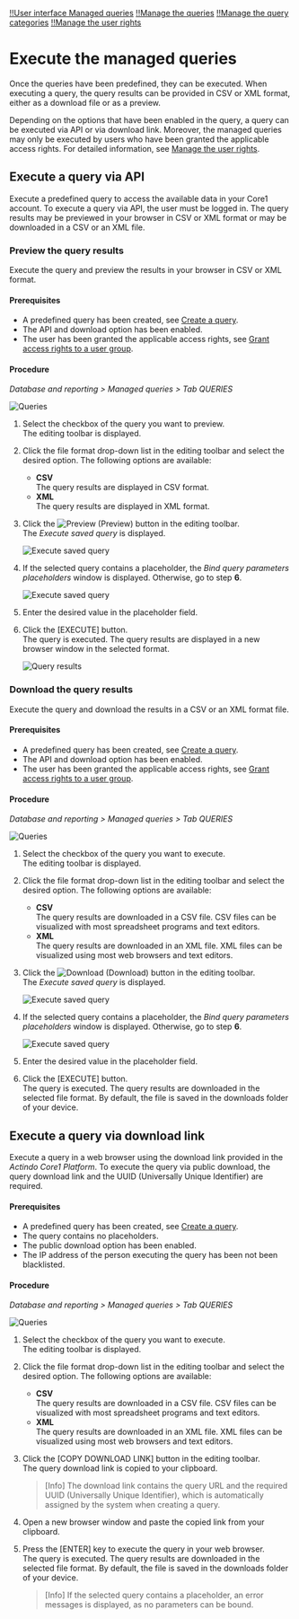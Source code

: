 [!!User interface Managed queries](../UserInterface/01a_Queries.md)
[!!Manage the queries](../Integration/01_ManageQueries.md)
[!!Manage the query categories](../Integration/02_ManageQueryCategories.md)
[!!Manage the user rights](../Integration/05_ManageUserRights.md)


# Execute the managed queries

Once the queries have been predefined, they can be executed. When executing a query, the query results can be provided in CSV or XML format, either as a download file or as a preview.

Depending on the options that have been enabled in the query, a query can be executed via API or via download link. Moreover, the managed queries may only be executed by users who have been granted the applicable access rights. For detailed information, see [Manage the user rights](../Integration/05_ManageUserRights.md). 


## Execute a query via API 

Execute a predefined query to access the available data in your Core1 account. To execute a query via API, the user must be logged in. The query results may be previewed in your browser in CSV or XML format or may be downloaded in a CSV or an XML file. 

### Preview the query results

Execute the query and preview the results in your browser in CSV or XML format.

#### Prerequisites

- A predefined query has been created, see [Create a query](../Integration/01_ManageQueries.md#create-a-query).
- The API and download option has been enabled. 
- The user has been granted the applicable access rights, see [Grant access rights to a user group](../Integration/05_ManageUserRights.md#grant-access-rights-to-a-user-group).

#### Procedure

*Database and reporting > Managed queries > Tab QUERIES*

![Queries](../../Assets/Screenshots/DatabaseAndReporting/ManagedQueries/Queries/Queries.png "[Queries]")

1. Select the checkbox of the query you want to preview.  
    The editing toolbar is displayed.

2. Click the file format drop-down list in the editing toolbar and select the desired option. The following options are available:  
      - **CSV**   
        The query results are displayed in CSV format.   
      - **XML**   
        The query results are displayed in XML format.  

3. Click the ![Preview](../../Assets/Icons/Eye02.png "[Preview]") (Preview) button in the editing toolbar.  
    The *Execute saved query* is displayed.  

    ![Execute saved query](../../Assets/Screenshots/DatabaseAndReporting/ManagedQueries/Queries/ExecuteSavedQuery.png "[Execute saved query]")

4. If the selected query contains a placeholder, the *Bind query parameters placeholders* window is displayed. Otherwise, go to step **6**.

    ![Execute saved query](../../Assets/Screenshots/DatabaseAndReporting/ManagedQueries/Queries/BindQueryParamsPlaceholders.png "[Execute saved query]")

5. Enter the desired value in the placeholder field. 

6. Click the [EXECUTE] button.   
    The query is executed. The query results are displayed in a new browser window in the selected format.

    ![Query results](../../Assets/Screenshots/DatabaseAndReporting/ManagedQueries/Queries/QueryResultsPreview.png "[Query results]")


### Download the query results

Execute the query and download the results in a CSV or an XML format file.

#### Prerequisites

- A predefined query has been created, see [Create a query](../Integration/01_ManageQueries.md#create-a-query).
- The API and download option has been enabled. 
- The user has been granted the applicable access rights, see [Grant access rights to a user group](../Integration/05_ManageUserRights.md#grant-access-rights-to-a-user-group).

#### Procedure

*Database and reporting > Managed queries > Tab QUERIES*

![Queries](../../Assets/Screenshots/DatabaseAndReporting/ManagedQueries/Queries/Queries.png "[Queries]")

1. Select the checkbox of the query you want to execute.  
    The editing toolbar is displayed.

2. Click the file format drop-down list in the editing toolbar and select the desired option. The following options are available:
    - **CSV**  
        The query results are downloaded in a CSV file. CSV files can be visualized with most spreadsheet programs and text editors.   
    - **XML**  
        The query results are downloaded in an XML file. XML files can be visualized using most web browsers and text editors.

3. Click the ![Download](../../Assets/Icons/Download.png "[Download]") (Download) button in the editing toolbar.  
    The *Execute saved query* is displayed.  

    ![Execute saved query](../../Assets/Screenshots/DatabaseAndReporting/ManagedQueries/Queries/ExecuteSavedQuery.png "[Execute saved query]")

4. If the selected query contains a placeholder, the *Bind query parameters placeholders* window is displayed. Otherwise, go to step **6**. 
    
    ![Execute saved query](../../Assets/Screenshots/DatabaseAndReporting/ManagedQueries/Queries/BindQueryParamsPlaceholders.png "[Execute saved query]")

5. Enter the desired value in the placeholder field. 

6. Click the [EXECUTE] button.   
    The query is executed. The query results are downloaded in the selected file format. By default, the file is saved in the downloads folder of your device. 


## Execute a query via download link 

Execute a query in a web browser using the download link provided in the *Actindo Core1 Platform*. To execute the query via public download, the query download link and the UUID (Universally Unique Identifier) are required.

#### Prerequisites

- A predefined query has been created, see [Create a query](../Integration/01_ManageQueries.md#create-a-query).
- The query contains no placeholders.
- The public download option has been enabled. 
- The IP address of the person executing the query has been not been blacklisted.

#### Procedure

*Database and reporting > Managed queries > Tab QUERIES*

![Queries](../../Assets/Screenshots/DatabaseAndReporting/ManagedQueries/Queries/Queries.png "[Queries]")

1. Select the checkbox of the query you want to execute.  
    The editing toolbar is displayed.

2. Click the file format drop-down list in the editing toolbar and select the desired option. The following options are available:
    - **CSV**  
        The query results are downloaded in a CSV file. CSV files can be visualized with most spreadsheet programs and text editors.   
    - **XML**  
        The query results are downloaded in an XML file. XML files can be visualized using most web browsers and text editors.

3. Click the [COPY DOWNLOAD LINK] button in the editing toolbar.  
    The query download link is copied to your clipboard.

    > [Info] The download link contains the query URL and the required UUID (Universally Unique Identifier), which is automatically assigned by the system when creating a query.

4. Open a new browser window and paste the copied link from your clipboard. 

5. Press the [ENTER] key to execute the query in your web browser.  
    The query is executed. The query results are downloaded in the selected file format. By default, the file is saved in the downloads folder of your device.  

    > [Info] If the selected query contains a placeholder, an error messages is displayed, as no parameters can be bound. 

[comment]: <> (Download via public download sollte möglich als CSV und XML Datei. Momentan funktioniert nur als CSV - URL hat nur CSV drin. Reported, Stand 20.04.2023)